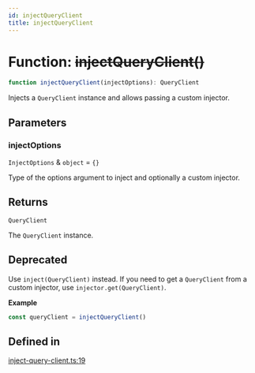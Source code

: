 ```yaml
---
id: injectQueryClient
title: injectQueryClient
---
```


# Function: ~~injectQueryClient()~~

```ts
function injectQueryClient(injectOptions): QueryClient
```

Injects a `QueryClient` instance and allows passing a custom injector.

## Parameters

### injectOptions

`InjectOptions` & `object` = `{}`

Type of the options argument to inject and optionally a custom injector.

## Returns

`QueryClient`

The `QueryClient` instance.

## Deprecated

Use `inject(QueryClient)` instead.
If you need to get a `QueryClient` from a custom injector, use `injector.get(QueryClient)`.

**Example**

```ts
const queryClient = injectQueryClient()
```

## Defined in

[inject-query-client.ts:19](https://github.com/TanStack/query/blob/main/packages/angular-query-experimental/src/inject-query-client.ts#L19)
